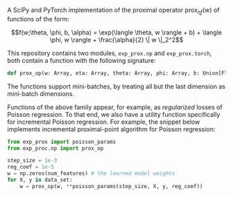 A SciPy and PyTorch implementation of the proximal operator $\mathrm{prox}_{\eta f}(w)$ of functions of the form:
```math
f(w;\theta, \phi, b, \alpha) = \exp(\langle \theta, w \rangle + b) + \langle \phi, w \rangle + \frac{\alpha}{2} \| w \|_2^2
```
This repository contains two modules, `exp_prox.np` and `exp_prox.torch`, both contain a function with the following signature:
```python
def prox_op(w: Array, eta: Array, theta: Array, phi: Array, b: Union[Float, Array], alpha: Union[Float, Array]) -> Array
```
The functions support mini-batches, by treating all but the last dimension as mini-batch dimensions.

Functions of the above family appear, for example, as _regularized_ losses of Poisson regression. To that end, we also have a utility function specifically for incremental Poisson regression. For example, the snippet below implements incremental proximal-point algorithm for Poisson regression:
```python
from exp_prox import poisson_params
from exp_proc.np import prox_op

step_size = 1e-3
reg_coef = 1e-5
w = np.zeros(num_features) # the learned model weights
for X, y in data_set:
    w = prox_op(w, **poisson_params(step_size, X, y, reg_coef))
```